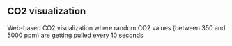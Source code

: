 ## CO2 visualization

Web-based CO2 visualization where random CO2 values (between 350 and 5000 ppm) are getting pulled every 10 seconds
